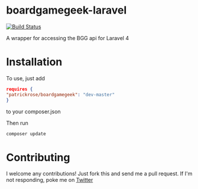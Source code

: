 boardgamegeek-laravel
=====================

[![Build Status](https://travis-ci.org/PatrickRose/boardgamegeek-laravel.png?branch=master)](https://travis-ci.org/PatrickRose/boardgamegeek-laravel)

A wrapper for accessing the BGG api for Laravel 4

Installation
============

To use, just add

```json
requires {
"patrickrose/boardgamegeek": "dev-master"
}
```

to your composer.json

Then run

```bash
composer update
```

Contributing
============

I welcome any contributions! Just fork this and send me a pull request. If I'm not responding, poke me on [Twitter][Twitter]

[Twitter]: http://twitter.com/DrugCrazed "Twitter"
